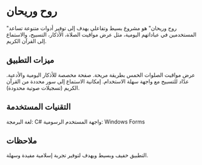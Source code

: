 # روح وريحان
"روح وريحان" هو مشروع بسيط وتفاعلي يهدف إلى توفير أدوات متنوعة تساعد المستخدمين في عباداتهم اليومية، مثل عرض مواقيت الصلاة، الأذكار، التسبيح، والاستماع إلى القرآن الكريم.

## ميزات التطبيق
عرض مواقيت الصلوات الخمس بطريقة مريحة.
صفحة مخصصة للأذكار اليومية والأدعية.
عدّاد للتسبيح مع واجهة سهلة الاستخدام.
إمكانية الاستماع إلى سور محددة من القرآن الكريم (تسجيلات صوتية محدودة).

## التقنيات المستخدمة
لغة البرمجة: C#
واجهة المستخدم الرسومية: Windows Forms

## ملاحظات
التطبيق خفيف وبسيط ويهدف لتوفير تجربة إسلامية مفيدة وسهلة.
